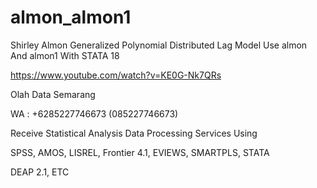 # almon_almon1
Shirley Almon Generalized Polynomial Distributed Lag Model Use almon And almon1 With STATA 18

https://www.youtube.com/watch?v=KE0G-Nk7QRs

Olah Data Semarang

WA : +6285227746673 (085227746673)

Receive Statistical Analysis Data Processing Services Using

SPSS, AMOS, LISREL, Frontier 4.1, EVIEWS, SMARTPLS, STATA

DEAP 2.1, ETC
